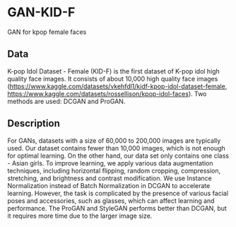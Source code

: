 # GAN-KID-F
GAN for kpop female faces

## Data
K-pop Idol Dataset - Female (KID-F) is the first dataset of K-pop idol high quality face images. It consists of about 10,000 high quality face images (https://www.kaggle.com/datasets/vkehfdl1/kidf-kpop-idol-dataset-female, https://www.kaggle.com/datasets/rossellison/kpop-idol-faces). Two methods are used: DCGAN and ProGAN. 

## Description

For GANs, datasets with a size of 60,000 to 200,000 images are typically used. Our dataset contains fewer than 10,000 images, which is not enough for optimal learning. On the other hand, our data set only contains one class - Asian girls. To improve learning, we apply various data augmentation techniques, including horizontal flipping, random cropping, compression, stretching, and brightness and contrast modification. We use Instance Normalization instead of Batch Normalization in DCGAN to accelerate learning. However, the task is complicated by the presence of various facial poses and accessories, such as glasses, which can affect learning and performance. The ProGAN and StyleGAN performs better than DCGAN, but it requires more time due to the larger image size.
